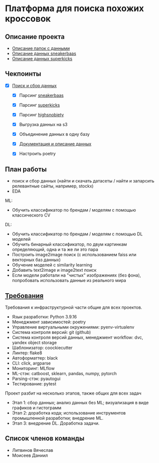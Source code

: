 # Платформа для поиска похожих кроссовок

## Описание проекта

- [Описание папок с данными](notes/data.md)
- [Описание данных sneakerbaas](notes/sneakerbaas.md)
- [Описание данных superkicks](notes/superkicks.md)

## Чекпоинты

- [x] [Поиск и сбор данных](https://docs.google.com/document/d/1ZiSaJdyIBDxR2tN6hkaq2Dc5KgajTxphSlj7CzCoUAg)

  - [x] Парсинг [sneakerbaas](https://www.sneakerbaas.com)
  - [x] Парсинг [superkicks](https://www.superkicks.in)
  - [x] Парсинг [highsnobiety](https://www.highsnobiety.com)

  - [x] Выгрузка данных на s3
  - [x] Объединение данных в одну базу
  - [x] [Документация и описание данных](notes/)
  - [x] Настроить poetry

## План работы

- поиск и сбор данных (найти и скачать датасеты / найти и запарсить релевантные сайты, например, stockx)
- EDA

ML:

- Обучить классификатор по брендам / моделям с помощью классического CV

DL:

- Обучить классификатор по брендам / моделям с помощью DL моделей
- Обучить бинарный классификатор, по двум картинкам определяющий, одна и та же ли это пара
- Построить image2image поиск (с использованием faiss или векторных баз данных)
- Обучение моделей с similarity learning
- Добавить text2image и image2text поиск
- Если модели работали на "чистых" изображениях (без фона), попробовать использовать данные из реального мира

## [Требования](https://docs.google.com/document/d/1Gdz3_W7x7L9Ff1-Sl61Cv3L6GHBiceH863Vn1ucxzjU/edit)

Требования к инфраструктурной части общие для всех проектов.

- Язык разработки: Python 3.9.16
- Менеджмент зависимостей: poetry
- Управление виртуальными окружениями: pyenv-virtualenv
- Система контроля версий: git (github)
- Система контроля версий данных, менеджмент workflow: dvc, yandex object storage
- Шаблонизатор: coockiecutter
- Линтер: flake8
- Автоформаттер: black
- CLI: click, argparse
- Мониторинг: MLflow
- ML-стэк: catboost, sklearn, pandas, numpy, pytorch
- Parsing-стэк: pyautogui
- Тестирование: pytest

Проект разбит на несколько этапов, также общих для всех задач

- Этап 1: сбор данных; анализ данных без ML; визуализация в виде графиков и гистограмм
- Этап 2: доработка кода; использование инструментов промышленной разработки; внедрение ML.
- Этап 3: внедрение DL. Доработка задачи.

## Список членов команды

- Литвинов Вячеслав
- Моисеев Даниил
